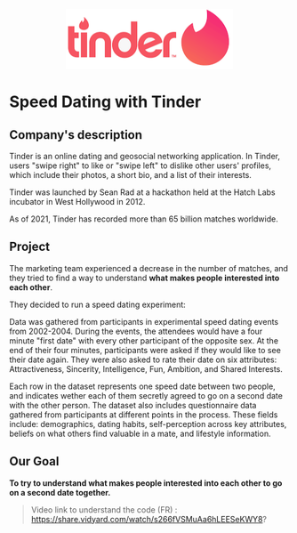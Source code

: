 <p align="center">
  <img src='tinder-logo.png'>
</p>

# Speed Dating with Tinder

## Company's description

Tinder is an online dating and geosocial networking application. In Tinder, users "swipe right" to like or "swipe left" to dislike other users' profiles, which include their photos, a short bio, and a list of their interests. 

Tinder was launched by Sean Rad at a hackathon held at the Hatch Labs incubator in West Hollywood in 2012.

As of 2021, Tinder has recorded more than 65 billion matches worldwide.


## Project

The marketing team experienced a decrease in the number of matches, and they tried to find a way to understand **what makes people interested into each other**. 

They decided to run a speed dating experiment:

Data was gathered from participants in experimental speed dating events from 2002-2004. During the events, the attendees would have a four minute "first date" with every other participant of the opposite sex. At the end of their four minutes, participants were asked if they would like to see their date again. They were also asked to rate their date on six attributes: Attractiveness, Sincerity, Intelligence, Fun, Ambition, and Shared Interests.

Each row in the dataset represents one speed date between two people, and indicates wether each of them secretly agreed to go on a second date with the other person.
The dataset also includes questionnaire data gathered from participants at different points in the process. These fields include: demographics, dating habits, self-perception across key attributes, beliefs on what others find valuable in a mate, and lifestyle information.

## Our Goal

**To try to understand what makes people interested into each other to go on a second date together.**

> Video link to understand the code (FR) :  https://share.vidyard.com/watch/s266fVSMuAa6hLEESeKWY8?